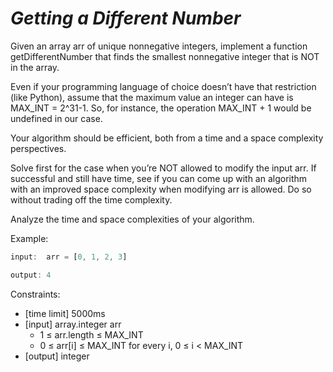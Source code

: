 _Getting a Different Number_
============================

Given an array arr of unique nonnegative integers, implement a function getDifferentNumber that finds the smallest nonnegative integer that is NOT in the array.

Even if your programming language of choice doesn’t have that restriction (like Python), assume that the maximum value an integer can have is MAX_INT = 2^31-1. So, for instance, the operation MAX_INT + 1 would be undefined in our case.

Your algorithm should be efficient, both from a time and a space complexity perspectives.

Solve first for the case when you’re NOT allowed to modify the input arr. If successful and still have time, see if you can come up with an algorithm with an improved space complexity when modifying arr is allowed. Do so without trading off the time complexity.

Analyze the time and space complexities of your algorithm.

Example:
```javascript
input:  arr = [0, 1, 2, 3]

output: 4
```

Constraints:
- [time limit] 5000ms
- [input] array.integer arr
  - 1 ≤ arr.length ≤ MAX_INT
  - 0 ≤ arr[i] ≤ MAX_INT for every i, 0 ≤ i < MAX_INT
- [output] integer

